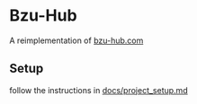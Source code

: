 # Bzu-Hub

A reimplementation of [bzu-hub.com](https://www.bzu-hub.com)

## Setup

follow the instructions in [docs/project_setup.md](docs/project_setup.md)
